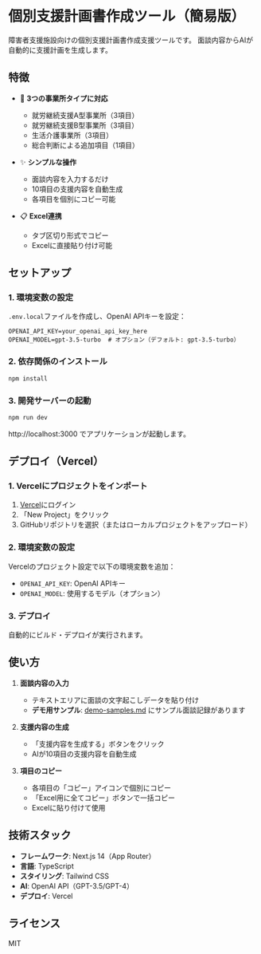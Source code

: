 # 個別支援計画書作成ツール（簡易版）

障害者支援施設向けの個別支援計画書作成支援ツールです。
面談内容からAIが自動的に支援計画を生成します。

## 特徴

- 🏢 **3つの事業所タイプに対応**
  - 就労継続支援A型事業所（3項目）
  - 就労継続支援B型事業所（3項目）
  - 生活介護事業所（3項目）
  - 総合判断による追加項目（1項目）

- ✨ **シンプルな操作**
  - 面談内容を入力するだけ
  - 10項目の支援内容を自動生成
  - 各項目を個別にコピー可能

- 📋 **Excel連携**
  - タブ区切り形式でコピー
  - Excelに直接貼り付け可能

## セットアップ

### 1. 環境変数の設定

`.env.local`ファイルを作成し、OpenAI APIキーを設定：

```env
OPENAI_API_KEY=your_openai_api_key_here
OPENAI_MODEL=gpt-3.5-turbo  # オプション（デフォルト: gpt-3.5-turbo）
```

### 2. 依存関係のインストール

```bash
npm install
```

### 3. 開発サーバーの起動

```bash
npm run dev
```

http://localhost:3000 でアプリケーションが起動します。

## デプロイ（Vercel）

### 1. Vercelにプロジェクトをインポート

1. [Vercel](https://vercel.com)にログイン
2. 「New Project」をクリック
3. GitHubリポジトリを選択（またはローカルプロジェクトをアップロード）

### 2. 環境変数の設定

Vercelのプロジェクト設定で以下の環境変数を追加：

- `OPENAI_API_KEY`: OpenAI APIキー
- `OPENAI_MODEL`: 使用するモデル（オプション）

### 3. デプロイ

自動的にビルド・デプロイが実行されます。

## 使い方

1. **面談内容の入力**
   - テキストエリアに面談の文字起こしデータを貼り付け
   - **デモ用サンプル**: [demo-samples.md](./demo-samples.md) にサンプル面談記録があります

2. **支援内容の生成**
   - 「支援内容を生成する」ボタンをクリック
   - AIが10項目の支援内容を自動生成

3. **項目のコピー**
   - 各項目の「コピー」アイコンで個別にコピー
   - 「Excel用に全てコピー」ボタンで一括コピー
   - Excelに貼り付けて使用

## 技術スタック

- **フレームワーク**: Next.js 14（App Router）
- **言語**: TypeScript
- **スタイリング**: Tailwind CSS
- **AI**: OpenAI API（GPT-3.5/GPT-4）
- **デプロイ**: Vercel

## ライセンス

MIT
